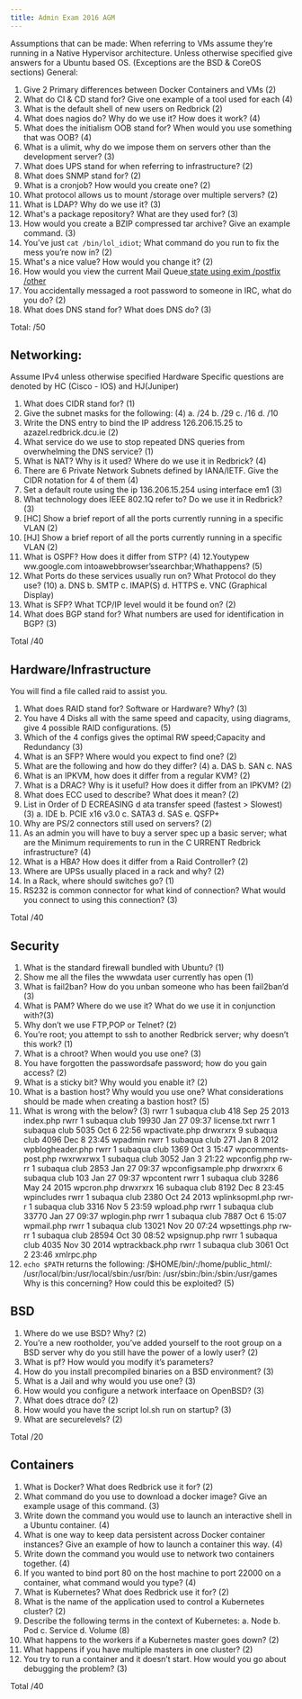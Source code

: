```yaml
---
title: Admin Exam 2016 AGM
---
```


Assumptions that can be made: When referring to VMs assume they’re running in a
Native Hypervisor architecture. Unless otherwise specified give answers for a
Ubuntu based OS. (Exceptions are the BSD & CoreOS sections) General:

1. Give 2 Primary differences between Docker Containers and VMs (2)
2. What do CI & CD stand for? Give one example of a tool used for each (4)
3. What is the default shell of new users on Redbrick (2)
4. What does nagios do? Why do we use it? How does it work? (4)
5. What does the initialism OOB stand for? When would you use something that was
   OOB? (4)
6. What is a ulimit, why do we impose them on servers other than the development
   server? (3)
7. What does UPS stand for when referring to infrastructure? (2)
8. What does SNMP stand for? (2)
9. What is a cronjob? How would you create one? (2)
10. What protocol allows us to mount /storage over multiple servers? (2)
11. What is LDAP? Why do we use it? (3)
12. What's a package repository? What are they used for? (3)
13. How would you create a BZIP compressed tar archive? Give an example command.
    (3)
14. You’ve just `cat /bin/lol_idiot`; What command do you run to fix the mess
    you’re now in? (2)
15. What's a nice value? How would you change it? (2)
16. How would you view the current Mail
    Queue[ state using exim /postfix /other](3)
17. You accidentally messaged a root password to someone in IRC, what do you do?
    (2)
18. What does DNS stand for? What does DNS do? (3)

Total: /50

## Networking:

Assume IPv4 unless otherwise specified Hardware Specific questions are denoted
by HC (Cisco - IOS) and HJ(Juniper)

1. What does CIDR stand for? (1)
2. Give the subnet masks for the following: (4) a. /24 b. /29 c. /16 d. /10
3. Write the DNS entry to bind the IP address 126.206.15.25 to
   azazel.redbrick.dcu.ie (2)
4. What service do we use to stop repeated DNS queries from overwhelming the DNS
   service? (1)
5. What is NAT? Why is it used? Where do we use it in Redbrick? (4)
6. There are 6 Private Network Subnets defined by IANA/IETF. Give the CIDR
   notation for 4 of them (4)
7. Set a default route using the ip 136.206.15.254 using interface em1 (3)
8. What technology does IEEE 802.1Q refer to? Do we use it in Redbrick? (3)
9. [HC] Show a brief report of all the ports currently running in a specific
   VLAN (2)
10. [HJ] Show a brief report of all the ports currently running in a specific
    VLAN (2)
11. What is OSPF? How does it differ from STP? (4) 12.Youtypew ww.google.com
    intoawebbrowser’ssearchbar;Whathappens? (5)
12. What Ports do these services usually run on? What Protocol do they use? (10)
    a. DNS b. SMTP c. IMAP(S) d. HTTPS e. VNC (Graphical Display)
13. What is SFP? What TCP/IP level would it be found on? (2)
14. What does BGP stand for? What numbers are used for identification in BGP?
    (3)

Total /40

## Hardware/Infrastructure

You will find a file called raid to assist you.

1. What does RAID stand for? Software or Hardware? Why? (3)
2. You have 4 Disks all with the same speed and capacity, using diagrams, give 4
   possible RAID configurations. (5)
3. Which of the 4 configs gives the optimal RW speed;Capacity and Redundancy (3)
4. What is an SFP? Where would you expect to find one? (2)
5. What are the following and how do they differ? (4) a. DAS b. SAN c. NAS
6. What is an IP­KVM, how does it differ from a regular KVM? (2)
7. What is a DRAC? Why is it useful? How does it differ from an IP­KVM? (2)
8. What does ECC used to describe? What does it mean? (2)
9. List in Order of D ECREASING d ata transfer speed (fastest ­> Slowest) (3) a.
   IDE b. PCI­E x16 v3.0 c. SATA­3 d. SAS e. QSFP+
10. Why are PS/2 connectors still used on servers? (2)
11. As an admin you will have to buy a server spec up a basic server; what are
    the Minimum requirements to run in the C URRENT Redbrick infrastructure? (4)
12. What is a HBA? How does it differ from a Raid Controller? (2)
13. Where are UPSs usually placed in a rack and why? (2)
14. In a Rack, where should switches go? (1)
15. RS232 is common connector for what kind of connection? What would you
    connect to using this connection? (3)

Total /40

## Security

1. What is the standard firewall bundled with Ubuntu? (1)
2. Show me all the files the www­data user currently has open (1)
3. What is fail2ban? How do you unban someone who has been fail2ban’d (3)
4. What is PAM? Where do we use it? What do we use it in conjunction with?(3)
5. Why don’t we use FTP,POP or Telnet? (2)
6. You’re root; you attempt to ssh to another Redbrick server; why doesn’t this
   work? (1)
7. What is a chroot? When would you use one? (3)
8. You have forgotten the passwordsafe password; how do you gain access? (2)
9. What is a sticky bit? Why would you enable it? (2)
10. What is a bastion host? Why would you use one? What considerations should be
    made when creating a bastion host? (5)
11. What is wrong with the below? (3) ­rw­r­­r­­ 1 subaqua club 418 Sep 25 2013
    index.php ­rw­r­­r­­ 1 subaqua club 19930 Jan 27 09:37 license.txt
    ­rw­r­­r­­ 1 subaqua club 5035 Oct 6 22:56 wp­activate.php drwxr­xr­x 9
    subaqua club 4096 Dec 8 23:45 wp­admin ­rw­r­­r­­ 1 subaqua club 271 Jan 8
    2012 wp­blog­header.php ­rw­r­­r­­ 1 subaqua club 1369 Oct 3 15:47
    wp­comments­post.php ­rwxrwxrwx 1 subaqua club 3052 Jan 3 21:22
    wp­config.php ­rw­r­­r­­ 1 subaqua club 2853 Jan 27 09:37
    wp­config­sample.php drwxr­xr­x 6 subaqua club 103 Jan 27 09:37 wp­content
    ­rw­r­­r­­ 1 subaqua club 3286 May 24 2015 wp­cron.php drwxr­xr­x 16 subaqua
    club 8192 Dec 8 23:45 wp­includes ­rw­r­­r­­ 1 subaqua club 2380 Oct 24 2013
    wp­links­opml.php ­rw­r­­r­­ 1 subaqua club 3316 Nov 5 23:59 wp­load.php
    ­rw­r­­r­­ 1 subaqua club 33770 Jan 27 09:37 wp­login.php ­rw­r­­r­­ 1
    subaqua club 7887 Oct 6 15:07 wp­mail.php ­rw­r­­r­­ 1 subaqua club 13021
    Nov 20 07:24 wp­settings.php ­rw­r­­r­­ 1 subaqua club 28594 Oct 30 08:52
    wp­signup.php ­rw­r­­r­­ 1 subaqua club 4035 Nov 30 2014 wp­trackback.php
    ­rw­r­­r­­ 1 subaqua club 3061 Oct 2 23:46 xmlrpc.php
12. `echo $PATH` returns the following: /\$HOME/bin/:/home/public_html/:
    /usr/local/bin:/usr/local/sbin:/usr/bin: /usr/sbin:/bin:/sbin:/usr/games Why
    is this concerning? How could this be exploited? (5)

## BSD

1. Where do we use BSD? Why? (2)
2. You’re a new rootholder, you’ve added yourself to the root group on a BSD
   server why do you still have the power of a lowly user? (2)
3. What is pf? How would you modify it’s parameters?
4. How do you install precompiled binaries on a BSD environment? (3)
5. What is a Jail and why would you use one? (3)
6. How would you configure a network interfaace on OpenBSD? (3)
7. What does dtrace do? (2)
8. How would you have the script lol.sh run on startup? (3)
9. What are securelevels? (2)

Total /20

## Containers

1. What is Docker? What does Redbrick use it for? (2)
2. What command do you use to download a docker image? Give an example usage of
   this command. (3)
3. Write down the command you would use to launch an interactive shell in a
   Ubuntu container. (4)
4. What is one way to keep data persistent across Docker container instances?
   Give an example of how to launch a container this way. (4)
5. Write down the command you would use to network two containers together. (4)
6. If you wanted to bind port 80 on the host machine to port 22000 on a
   container, what command would you type? (4)
7. What is Kubernetes? What does Redbrick use it for? (2)
8. What is the name of the application used to control a Kubernetes cluster? (2)
9. Describe the following terms in the context of Kubernetes: a. Node b. Pod c.
   Service d. Volume (8)
10. What happens to the workers if a Kubernetes master goes down? (2)
11. What happens if you have multiple masters in one cluster? (2)
12. You try to run a container and it doesn’t start. How would you go about
    debugging the problem? (3)

Total /40
